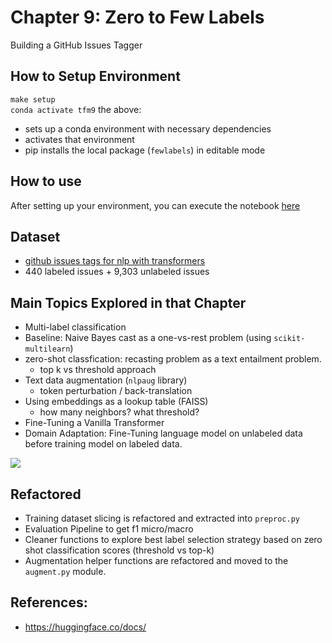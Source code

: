 # Chapter 9: Zero to Few Labels
Building a GitHub Issues Tagger

## How to Setup Environment
`make setup`  
`conda activate tfm9`
the above:  
* sets up a conda environment with necessary dependencies
* activates that environment
* pip installs the local package (`fewlabels`) in editable mode

## How to use
After setting up your environment, you can execute the notebook [here](notebooks/chp)

## Dataset
* [github issues tags for nlp with transformers]("https://git.io/nlp-with-transformers")
* 440 labeled issues + 9,303 unlabeled issues


## Main Topics Explored in that Chapter
* Multi-label classification
* Baseline: Naive Bayes cast as a one-vs-rest problem (using `scikit-multilearn`)
* zero-shot classfication: recasting problem as a text entailment problem. 
    * top k vs threshold approach
* Text data augmentation (`nlpaug` library) 
    * token perturbation / back-translation
* Using embeddings as a lookup table (FAISS)
    * how many neighbors? what threshold?
* Fine-Tuning a Vanilla Transformer
* Domain Adaptation: Fine-Tuning language model on unlabeled data before training model on labeled data.

![](images/)


## Refactored
* Training dataset slicing is refactored and extracted into `preproc.py`
* Evaluation Pipeline to get f1 micro/macro
* Cleaner functions to explore best label selection strategy based on zero shot classification scores (threshold vs top-k)
* Augmentation helper functions are refactored and moved to the `augment.py` module.

## References:
* https://huggingface.co/docs/
